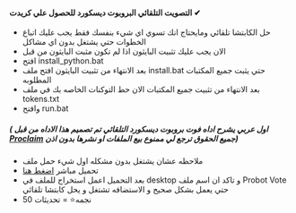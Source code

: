  #### التصويت التلقائي البروبوت ديسكورد للحصول علي كريدت ✔
- حل الكابتشا تلقائي ومايحتاج انك تسوي اي شيء بنفسك فقط يجب عليك اتباع الخطوات حتي يشتغل بدون اي مشاكل
- الان يجب عليك تثبيت البايثون اذا لم تكون مثبت البايثون من قبل 
- افتح install_python.bat
- بعد الانتهاء من تثبيت البايثون افتح ملف install.bat حتي يثبت جميع المكتبات المطلوبه
- بعد الانتهاء من تثبيت جميع المكتبات الان حط التوكنات الخاصه بك في ملف tokens.txt
- وافتح run.bat
##### ( اول عربي يشرح اداه فوت بروبوت ديسكورد التلقائي تم تصميم هذا الاداه من قبل [Proclaim](https://github.com/Proclaim67/Probot-Vote) جميع الحقوق ترجع لي ممنوع بيع الملفات او نشرها بدون اذن)
- ملاحظه عشان يشتغل بدون مشكله اول شيء حمل ملف
- تحميل مباشر [اضغط هنا](https://github.com/Proclaim67/Probot-Vote/releases/download/votetool/Probot.Vote.zip)
- بعد التحميل اعمل استخراج للملف في desktop و تاكد ان اسم ملف Probot Vote حتي يعمل بشكل صحيح و الاستضافه تشتغل و يحل كابتشا تلقائي 
- 50 نجمه⭐ = تحديثات
